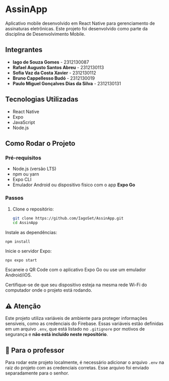# AssinApp

Aplicativo mobile desenvolvido em React Native para gerenciamento de assinaturas eletrônicas. Este projeto foi desenvolvido como parte da disciplina de Desenvolvimento Mobile.

## Integrantes

- **Iago de Souza Gomes** - 2312130087  
- **Rafael Augusto Santos Abreu** - 2312130113  
- **Sofia Vaz da Costa Xavier** - 2312130112  
- **Bruno Cappellesso Budó** - 2312130019  
- **Paulo Miguel Gonçalves Dias da Silva** - 2312130131  

## Tecnologias Utilizadas

- React Native
- Expo
- JavaScript
- Node.js

## Como Rodar o Projeto

### Pré-requisitos

- Node.js (versão LTS)
- npm ou yarn
- Expo CLI
- Emulador Android ou dispositivo físico com o app **Expo Go**

### Passos

1. Clone o repositório:
   ```bash
   git clone https://github.com/IagoSet/AssinApp.git
   cd AssinApp
Instale as dependências:

    npm install
    
Inicie o servidor Expo:

    npx expo start
Escaneie o QR Code com o aplicativo Expo Go ou use um emulador Android/iOS.

Certifique-se de que seu dispositivo esteja na mesma rede Wi-Fi do computador onde o projeto está rodando.

## ⚠️ Atenção

Este projeto utiliza variáveis de ambiente para proteger informações sensíveis, como as credenciais do Firebase. Essas variáveis estão definidas em um arquivo `.env`, que está listado no `.gitignore` por motivos de segurança e **não está incluído neste repositório**.

## 🔐 Para o professor

Para rodar este projeto localmente, é necessário adicionar o arquivo `.env` na raiz do projeto com as credenciais corretas. Esse arquivo foi enviado separadamente para o senhor. 



